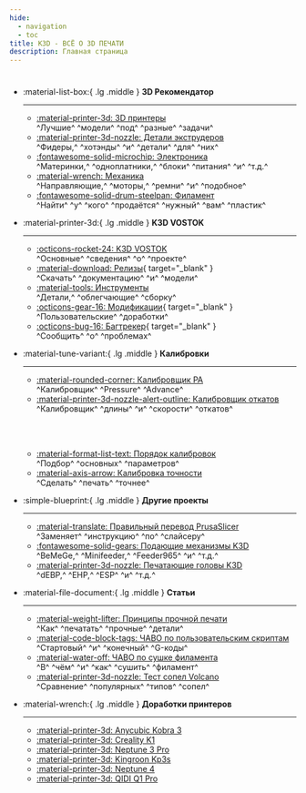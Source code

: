 ```yaml
---
hide:
  - navigation
  - toc
title: K3D - ВСË О 3D ПЕЧАТИ
description: Главная страница
---
```


# 

<div class="grid cards" markdown>

- :material-list-box:{ .lg .middle } __3D Рекомендатор__

    ---

    - [:material-printer-3d: 3D принтеры](./part-navi/printers.md)<br>^Лучшие^ ^модели^ ^под^ ^разные^ ^задачи^
    - [:material-printer-3d-nozzle: Детали экструдеров](./part-navi/extruder.md)<br>^Фидеры,^ ^хотэнды^ ^и^ ^детали^ ^для^ ^них^
    - [:fontawesome-solid-microchip: Электроника](./part-navi/electronics.md)<br>^Материнки,^ ^одноплатники,^ ^блоки^ ^питания^ ^и^ ^т.д.^
    - [:material-wrench: Механика](./part-navi/mechanics.md)<br>^Направляющие,^ ^моторы,^ ^ремни^ ^и^ ^подобное^
    - [:fontawesome-solid-drum-steelpan: Филамент](./part-navi/filament.md)<br>^Найти^ ^у^ ^кого^ ^продаётся^ ^нужный^ ^вам^ ^пластик^

- :material-printer-3d:{ .lg .middle } __K3D VOSTOK__

    ---

    - [:octicons-rocket-24: K3D VOSTOK](./vostok/index.md)<br>^Основные^ ^сведения^ ^о^ ^проекте^
    - [:material-download: Релизы](./redirects/vostok_releases.md){ target="_blank" }<br>^Скачать^ ^документацию^ ^и^ ^модели^
    - [:material-tools: Инструменты](./vostok/tools.md)<br>^Детали,^ ^облегчающие^ ^сборку^
    - [:octicons-gear-16: Модификации](./redirects/vostok_mods.md){ target="_blank" }<br>^Пользовательские^ ^доработки^
    - [:octicons-bug-16: Багтрекер](./redirects/vostok_bugtracker.md){ target="_blank" }<br>^Сообщить^ ^о^ ^проблемах^

- :material-tune-variant:{ .lg .middle } __Калибровки__

    ---

    - [:material-rounded-corner: Калибровщик PA ](./calibrations/la/calibrator.md)<br>^Калибровщик^ ^Pressure^ ^Advance^
    - [:material-printer-3d-nozzle-alert-outline: Калибровщик откатов ](./calibrations/retractions/calibrator.md)<br>^Калибровщик^ ^длины^ ^и^ ^скорости^ ^откатов^

    <br><br>

    - [:material-format-list-text: Порядок калибровок](./calibrations/index.md)<br>^Подбор^ ^основных^ ^параметров^
    - [:material-axis-arrow: Калибровка точности ](./calibrations/accuracy/index.md)<br>^Сделать^ ^печать^ ^точнее^

- :simple-blueprint:{ .lg .middle } __Другие проекты__

    ---

    - [:material-translate: Правильный перевод PrusaSlicer](./projects/ps_translation/index.md)<br>^Заменяет^ ^инструкцию^ ^по^ ^слайсеру^
    - [:fontawesome-solid-gears: Подающие механизмы K3D](./projects/feeders.md)<br>^BeMeGe,^ ^Minifeeder,^ ^Feeder965^ ^и^ ^т.д.^
    - [:material-printer-3d-nozzle: Печатающие головы K3D](./projects/printheads.md)<br>^dEBP,^ ^EHP,^ ^ESP^ ^и^ ^т.д.^

- :material-file-document:{ .lg .middle } __Статьи__

    ---

    - [:material-weight-lifter: Принципы прочной печати](./articles/print_strong.md)<br>^Как^ ^печатать^ ^прочные^ ^детали^
    - [:material-code-block-tags: ЧАВО по пользовательским скриптам](./articles/custom_gcode.md)<br>^Стартовый^ ^и^ ^конечный^ ^G-коды^
    - [:material-water-off: ЧАВО по сушке филамента](./articles/filament_drying.md)<br>^В^ ^чём^ ^и^ ^как^ ^сушить^ ^филамент^
    - [:material-printer-3d-nozzle: Тест сопел Volcano](./articles/nozzle_test_2024.md)<br>^Сравнение^ ^популярных^ ^типов^ ^сопел^
    

- :material-wrench:{ .lg .middle } __Доработки принтеров__
    
    ---

    - [:material-printer-3d: Anycubic Kobra 3](./printers/kobra3.md)
    - [:material-printer-3d: Creality K1](./printers/k1.md)
    - [:material-printer-3d: Neptune 3 Pro](./printers/neptune3pro.md)
    - [:material-printer-3d: Kingroon Kp3s](./printers/kp3s.md)
    - [:material-printer-3d: Neptune 4](./printers/neptune4.md)
	- [:material-printer-3d: QIDI Q1 Pro ](./printers/qidi_q1_pro.md)

</div>